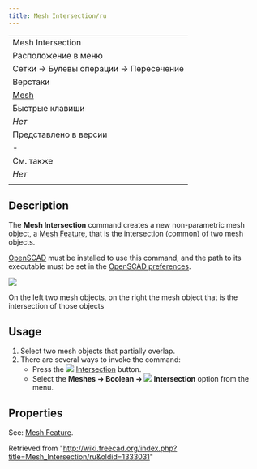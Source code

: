 ```yaml
---
title: Mesh Intersection/ru
---
```

|  |
| --- |
| Mesh Intersection‏‎ |
| Расположение в меню |
| Сетки → Булевы операции → Пересечение |
| Верстаки |
| [Mesh](/Mesh_Workbench/ru "Mesh Workbench/ru") |
| Быстрые клавиши |
| *Нет* |
| Представлено в версии |
| - |
| См. также |
| *Нет* |
|  |

## Description

The **Mesh Intersection** command creates a new non-parametric mesh object, a [Mesh Feature](/Mesh_Feature "Mesh Feature"), that is the intersection (common) of two mesh objects.

[OpenSCAD](http://www.openscad.org/) must be installed to use this command, and the path to its executable must be set in the [OpenSCAD preferences](/OpenSCAD_Preferences "OpenSCAD Preferences").

![](/images/Mesh_Intersection_example.png)

On the left two mesh objects, on the right the mesh object that is the intersection of those objects

## Usage

1. Select two mesh objects that partially overlap.
2. There are several ways to invoke the command:
   * Press the ![](/images/Mesh_Intersection.svg) [Intersection](/Mesh_Intersection "Mesh Intersection") button.
   * Select the **Meshes → Boolean → ![](/images/Mesh_Intersection.svg) Intersection** option from the menu.

## Properties

See: [Mesh Feature](/Mesh_Feature "Mesh Feature").

Retrieved from "<http://wiki.freecad.org/index.php?title=Mesh_Intersection/ru&oldid=1333031>"